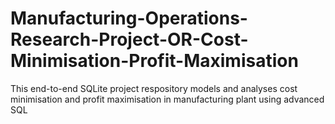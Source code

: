 # Manufacturing-Operations-Research-Project-OR-Cost-Minimisation-Profit-Maximisation
This end-to-end SQLite project respository models and analyses cost minimisation and profit maximisation in manufacturing plant using advanced SQL
